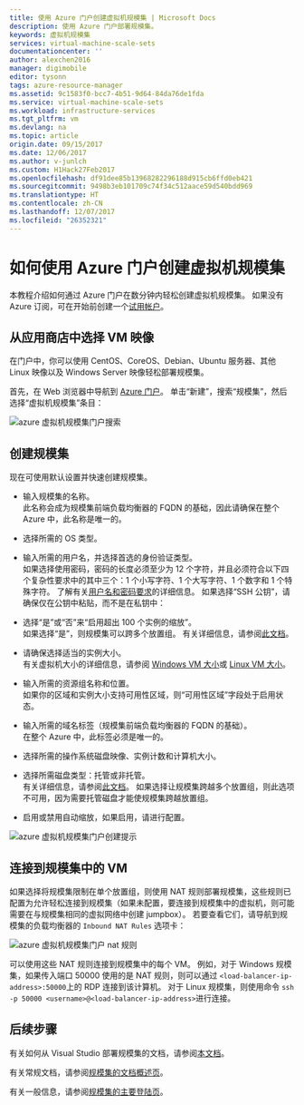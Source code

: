 ```yaml
---
title: 使用 Azure 门户创建虚拟机规模集 | Microsoft Docs
description: 使用 Azure 门户部署规模集。
keywords: 虚拟机规模集
services: virtual-machine-scale-sets
documentationcenter: ''
author: alexchen2016
manager: digimobile
editor: tysonn
tags: azure-resource-manager
ms.assetid: 9c1583f0-bcc7-4b51-9d64-84da76de1fda
ms.service: virtual-machine-scale-sets
ms.workload: infrastructure-services
ms.tgt_pltfrm: vm
ms.devlang: na
ms.topic: article
origin.date: 09/15/2017
ms.date: 12/06/2017
ms.author: v-junlch
ms.custom: H1Hack27Feb2017
ms.openlocfilehash: df91dee85b13968282296188d915cb6ffd0eb421
ms.sourcegitcommit: 9498b3eb101709c74f34c512aace59d540bdd969
ms.translationtype: HT
ms.contentlocale: zh-CN
ms.lasthandoff: 12/07/2017
ms.locfileid: "26352321"
---
```

# <a name="how-to-create-a-virtual-machine-scale-set-with-the-azure-portal"></a>如何使用 Azure 门户创建虚拟机规模集
本教程介绍如何通过 Azure 门户在数分钟内轻松创建虚拟机规模集。 如果没有 Azure 订阅，可在开始前创建一个[试用帐户](https://www.azure.cn/pricing/1rmb-trial/)。

## <a name="choose-the-vm-image-from-the-marketplace"></a>从应用商店中选择 VM 映像
在门户中，你可以使用 CentOS、CoreOS、Debian、Ubuntu 服务器、其他 Linux 映像以及 Windows Server 映像轻松部署规模集。

首先，在 Web 浏览器中导航到 [Azure 门户](https://portal.azure.cn)。 单击“新建”，搜索“规模集”，然后选择“虚拟机规模集”条目：

![azure 虚拟机规模集门户搜索](./media/virtual-machine-scale-sets-portal-create/portal-search.png)

## <a name="create-the-scale-set"></a>创建规模集
现在可使用默认设置并快速创建规模集。

- 输入规模集的名称。  
此名称会成为规模集前端负载均衡器的 FQDN 的基础，因此请确保在整个 Azure 中，此名称是唯一的。

- 选择所需的 OS 类型。

- 输入所需的用户名，并选择首选的身份验证类型。  
如果选择使用密码，密码的长度必须至少为 12 个字符，并且必须符合以下四个复杂性要求中的其中三个：1 个小写字符、1 个大写字符、1 个数字和 1 个特殊字符。 了解有关[用户名和密码要求](../virtual-machines/windows/faq.md#what-are-the-username-requirements-when-creating-a-vm)的详细信息。 如果选择“SSH 公钥”，请确保仅在公钥中粘贴，而不是在私钥中：

- 选择“是”或“否”来“启用超出 100 个实例的缩放”。  
如果选择“是”，则规模集可以跨多个放置组。 有关详细信息，请参阅[此文档](./virtual-machine-scale-sets-placement-groups.md)。

- 请确保选择适当的实例大小。  
有关虚拟机大小的详细信息，请参阅 [Windows VM 大小](..\virtual-machines\windows\sizes.md)或 [Linux VM 大小](..\virtual-machines\linux\sizes.md)。

- 输入所需的资源组名称和位置。  
如果你的区域和实例大小支持可用性区域，则“可用性区域”字段处于启用状态。

- 输入所需的域名标签（规模集前端负载均衡器的 FQDN 的基础）。  
在整个 Azure 中，此标签必须是唯一的。

- 选择所需的操作系统磁盘映像、实例计数和计算机大小。

- 选择所需磁盘类型：托管或非托管。  
有关详细信息，请参阅[此文档](./virtual-machine-scale-sets-managed-disks.md)。 如果选择让规模集跨越多个放置组，则此选项不可用，因为需要托管磁盘才能使规模集跨越放置组。

- 启用或禁用自动缩放，如果启用，请进行配置。

![azure 虚拟机规模集门户创建提示](./media/virtual-machine-scale-sets-portal-create/portal-create.png)

## <a name="connect-to-a-vm-in-the-scale-set"></a>连接到规模集中的 VM
如果选择将规模集限制在单个放置组，则使用 NAT 规则部署规模集，这些规则已配置为允许轻松连接到规模集（如果未配置，要连接到规模集中的虚拟机，则可能需要在与规模集相同的虚拟网络中创建 jumpbox）。 若要查看它们，请导航到规模集的负载均衡器的 `Inbound NAT Rules` 选项卡：

![azure 虚拟机规模集门户 nat 规则](./media/virtual-machine-scale-sets-portal-create/portal-nat-rules.png)

可以使用这些 NAT 规则连接到规模集中的每个 VM。 例如，对于 Windows 规模集，如果传入端口 50000 使用的是 NAT 规则，则可以通过 `<load-balancer-ip-address>:50000`上的 RDP 连接到该计算机。 对于 Linux 规模集，则使用命令 `ssh -p 50000 <username>@<load-balancer-ip-address>`进行连接。

## <a name="next-steps"></a>后续步骤
有关如何从 Visual Studio 部署规模集的文档，请参阅[本文档](virtual-machine-scale-sets-vs-create.md)。

有关常规文档，请参阅[规模集的文档概述页](virtual-machine-scale-sets-overview.md)。

有关一般信息，请参阅[规模集的主要登陆页](/virtual-machine-scale-sets/)。

<!--Update_Description: wording update-->
